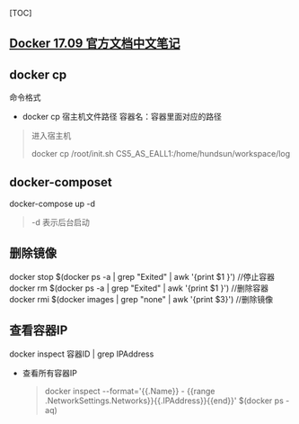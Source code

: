 [TOC]

## [Docker 17.09 官方文档中文笔记](https://docs-cn.docker.octowhale.com/)



## docker cp 

命令格式

- docker cp 宿主机文件路径 容器名：容器里面对应的路径

> 进入宿主机
>
> docker cp /root/init.sh  CS5_AS_EALL1:/home/hundsun/workspace/log



## docker-composet 

docker-compose up -d

> -d 表示后台启动



## 删除镜像

docker stop $(docker ps -a | grep "Exited" | awk '{print $1 }')  //停止容器
docker rm $(docker ps -a | grep "Exited" | awk '{print $1 }')    //删除容器
docker rmi $(docker images | grep "none" | awk '{print $3}')     //删除镜像 



## 查看容器IP

docker inspect 容器ID | grep IPAddress



- 查看所有容器IP

  >docker inspect --format='{{.Name}} - {{range .NetworkSettings.Networks}}{{.IPAddress}}{{end}}' $(docker ps -aq)

